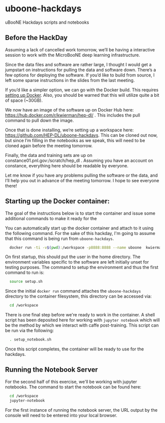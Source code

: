 # uboone-hackdays
uBooNE Hackdays scripts and notebooks



## Before the HackDay

Assuming a lack of cancelled work tomorrow, we’ll be having a interactive session to work with the MicroBooNE deep learning infrastructure.

Since the data files and software are rather large, I thought I would get a jumpstart on instructions for pulling the data and software down.
There’s a few options for deploying the software. If you’d like to build from source, I left some sparse instructions in the slides from the last meeting. 

If you’d like a simpler option, we can go with the Docker build. This requires [setting up Docker](https://docs.docker.com/engine/installation/). Also, you should be warned that this will utilize quite a bit of space (~30GB).

We now have an image of the software up on Docker Hub here: https://hub.docker.com/r/kwierman/hep-dl/ . This includes the pull command to pull down the image.

Once that is done installing, we’re setting up a workspace here: https://github.com/HEP-DL/uboone-hackdays. This can be cloned out now, but since I’m filling in the notebooks as we speak, this will need to be cloned again before the meeting tomorrow.

Finally, the data and training sets are up on constance01.pnl.gov:/scratch/hep_dl . Assuming you have an account on constance, everything here should be readable by everyone.

Let me know if you have any problems pulling the software or the data, and I’ll help you out in advance of the meeting tomorrow. I hope to see everyone there!


## Starting up the Docker container:

The goal of the instructions below is to start the container and issue some additional commands to make it ready for the 

You can automatically start up the docker container and attach to it using the following command. For the sake of this hackday, I'm going to assume that this command is being run from `uboone-hackdays`.

~~~ bash
  docker run -ti -v$(pwd):/workspace -p8888:8888 --name uboone  kwierman/hep-dl
~~~

On first startup, this should put the user in the home directory. The environment variables specific to the software are left initially unset for testing purposes. The command to setup the environment and thus the first command to run is:

~~~ bash
  source setup.sh
~~~

Since the initial `docker run` command attaches the `uboone-hackdays` directory to the container filesystem, this directory can be accessed via:

~~~ bash
  cd /workspace
~~~

There is one final step before we're ready to work in the container. A shell script has been deposited here for working with `jupyter notebook` which will be the method by which we interact with caffe post-training. This script can be run via the following:

~~~ bash
  . setup_notebook.sh
~~~

Once this script completes, the container will be ready to use for the hackdays.

## Running the Notebook Server

For the second half of this exercise, we'll be working with jupyter notebooks. The command to start the notebook can be found here:

~~~ bash
  cd /workspace
  jupyter-notebook
~~~

For the first instance of running the notebook server, the URL output by the console will need to be entered into your local browser.